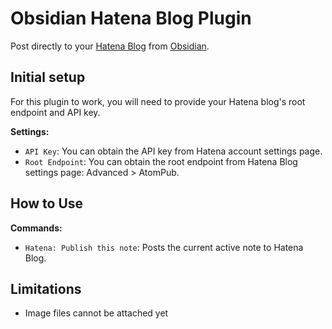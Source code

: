 # Obsidian Hatena Blog Plugin

Post directly to your [Hatena Blog](https://hatenablog.com/) from [Obsidian](https://obsidian.md/).

## Initial setup

For this plugin to work, you will need to provide your Hatena blog's root endpoint and API key.

**Settings:**

- `API Key`: You can obtain the API key from Hatena account settings page.
- `Root Endpoint`: You can obtain the root endpoint from Hatena Blog settings page: Advanced > AtomPub.

## How to Use

**Commands:**

- `Hatena: Publish this note`: Posts the current active note to Hatena Blog.

## Limitations

- Image files cannot be attached yet
